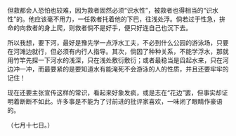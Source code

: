 但救都会人恐怕也较难，因为救者固然必须“识水性”，被救者也得相当的“识水性”的。他应该毫不用力，一任救者托着他的下巴，往浅处浮。倘若过于性急，拚命的向救者的身上爬，则救者倘不是好手，便只好连自己也沉下去。

所以我想，要下河，最好是豫先学一点浮水工夫，不必到什么公园的游泳场，只要在河滩边就行，但必须有内行人指导。其次，倘因了种种关系，不能学浮水，那就用竹竿先探一下河水的浅深，只在浅处敷衍敷衍；或者最稳当是舀起水来，只在河边冲一冲，而最要紧的是要知道水有能淹死不会游泳的人的性质，并且还要牢牢的记住！

现在还要主张宣传这样的常识，看起来好象发疯，或是志在“花边”罢，但事实却证明着断断不如此。许多事是不能为了讨前进的批评家喜欢，一味闭了眼睛作豪语的。

  

（七月十七日。）